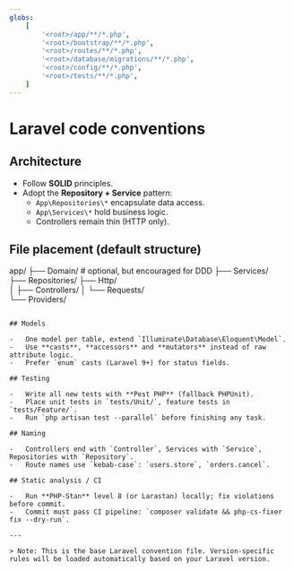 ```yaml
---
globs:
    [
        '<root>/app/**/*.php',
        '<root>/bootstrap/**/*.php',
        '<root>/routes/**/*.php',
        '<root>/database/migrations/**/*.php',
        '<root>/config/**/*.php',
        '<root>/tests/**/*.php',
    ]
---
```


# Laravel code conventions

<!-- This file contains base Laravel conventions that apply to all supported versions -->
<!-- Version-specific rules are in the respective version directories -->

## Architecture

-   Follow **SOLID** principles.
-   Adopt the **Repository + Service** pattern:
    -   `App\Repositories\*` encapsulate data access.
    -   `App\Services\*` hold business logic.
    -   Controllers remain thin (HTTP only).

## File placement (default structure)

app/
├── Domain/ # optional, but encouraged for DDD
├── Services/  
├── Repositories/
├── Http/  
│ ├── Controllers/
│ └── Requests/  
└── Providers/

```

## Models

-   One model per table, extend `Illuminate\Database\Eloquent\Model`.
-   Use **casts**, **accessors** and **mutators** instead of raw attribute logic.
-   Prefer `enum` casts (Laravel 9+) for status fields.

## Testing

-   Write all new tests with **Pest PHP** (fallback PHPUnit).
-   Place unit tests in `tests/Unit/`, feature tests in `tests/Feature/`.
-   Run `php artisan test --parallel` before finishing any task.

## Naming

-   Controllers end with `Controller`, Services with `Service`, Repositories with `Repository`.
-   Route names use `kebab-case`: `users.store`, `orders.cancel`.

## Static analysis / CI

-   Run **PHP‑Stan** level 8 (or Larastan) locally; fix violations before commit.
-   Commit must pass CI pipeline: `composer validate && php-cs-fixer fix --dry-run`.

---

> Note: This is the base Laravel convention file. Version-specific rules will be loaded automatically based on your Laravel version.
```
